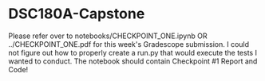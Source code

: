 # DSC180A-Capstone
Please refer over to notebooks/CHECKPOINT_ONE.ipynb OR ../CHECKPOINT_ONE.pdf for this week's Gradescope submission. I could not figure out how to properly create a run.py that would execute the tests I wanted to conduct. 
The notebook should contain Checkpoint #1 Report and Code!
